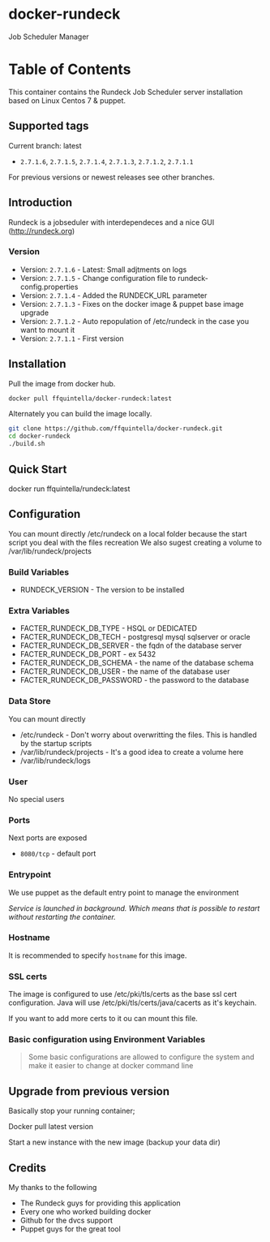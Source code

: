 # docker-rundeck
Job Scheduler Manager

# Table of Contents

This container contains the Rundeck Job Scheduler server installation based on Linux Centos 7 & puppet.

## Supported tags

Current branch: latest

*  `2.7.1.6`, `2.7.1.5`, `2.7.1.4`, `2.7.1.3`, `2.7.1.2`, `2.7.1.1`

For previous versions or newest releases see other branches.

## Introduction

Rundeck is a jobseduler with interdependeces and a nice GUI (http://rundeck.org)

### Version

* Version: `2.7.1.6` - Latest: Small adjtments on logs
* Version: `2.7.1.5` - Change configuration file to rundeck-config.properties
* Version: `2.7.1.4` - Added the RUNDECK_URL parameter
* Version: `2.7.1.3` - Fixes on the docker image & puppet base image upgrade
* Version: `2.7.1.2` - Auto repopulation of /etc/rundeck in the case you want to mount it
* Version: `2.7.1.1` - First version


## Installation

Pull the image from docker hub.

```bash
docker pull ffquintella/docker-rundeck:latest
```

Alternately you can build the image locally.

```bash
git clone https://github.com/ffquintella/docker-rundeck.git
cd docker-rundeck
./build.sh
```

## Quick Start

docker run ffquintella/rundeck:latest

## Configuration

You can mount directly /etc/rundeck on a local folder because the start script you deal with the files recreation
We also sugest creating a volume to /var/lib/rundeck/projects

### Build Variables

- RUNDECK_VERSION - The version to be installed

### Extra Variables

- FACTER_RUNDECK_DB_TYPE - HSQL or DEDICATED
- FACTER_RUNDECK_DB_TECH - postgresql mysql sqlserver or oracle
- FACTER_RUNDECK_DB_SERVER - the fqdn of the database server
- FACTER_RUNDECK_DB_PORT - ex 5432
- FACTER_RUNDECK_DB_SCHEMA - the name of the database schema
- FACTER_RUNDECK_DB_USER - the name of the database user
- FACTER_RUNDECK_DB_PASSWORD - the password to the database

### Data Store

You can mount directly

- /etc/rundeck - Don't worry about overwritting the files. This is handled by the startup scripts
- /var/lib/rundeck/projects - It's a good idea to create a volume here
- /var/lib/rundeck/logs

### User

No special users

### Ports

Next ports are exposed

* `8080/tcp` - default port


### Entrypoint

We use puppet as the default entry point to manage the environment

*Service is launched in background. Which means that is possible to restart without restarting the container.*

### Hostname

It is recommended to specify `hostname` for this image.

### SSL certs
The image is configured to use /etc/pki/tls/certs as the base ssl cert configuration. Java will use /etc/pki/tls/certs/java/cacerts as it's keychain.

If you want to add more certs to it ou can mount this file.

### Basic configuration using Environment Variables

> Some basic configurations are allowed to configure the system and make it easier to change at docker command line


## Upgrade from previous version

Basically stop your running container;

Docker pull latest version

Start a new instance with the new image (backup your data dir)

## Credits

My thanks to the following

- The Rundeck guys for providing this application
- Every one who worked building docker
- Github for the dvcs support
- Puppet guys for the great tool
